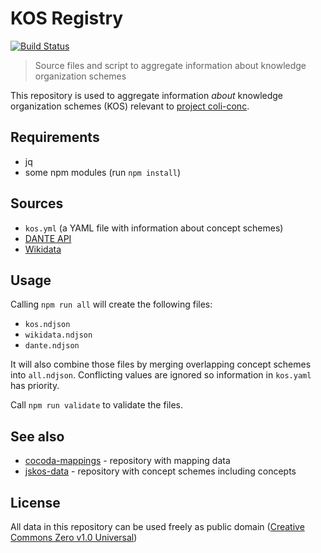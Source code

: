 # KOS Registry

[![Build Status](https://travis-ci.org/gbv/kos-registry.svg?branch=master)](https://travis-ci.org/gbv/kos-registry)

> Source files and script to aggregate information about knowledge organization schemes

This repository is used to aggregate information *about* knowledge organization schemes (KOS) relevant to [project coli-conc](https://coli-conc.gbv.de/).

## Requirements

* jq
* some npm modules (run `npm install`)

## Sources

* `kos.yml` (a YAML file with information about concept schemes)
* [DANTE API](https://api.dante.gbv.de/)
* [Wikidata](https://www.wikidata.org/)

## Usage

Calling `npm run all` will create the following files:

* `kos.ndjson`
* `wikidata.ndjson`
* `dante.ndjson`

It will also combine those files by merging overlapping concept schemes into
`all.ndjson`. Conflicting values are ignored so information in `kos.yaml` has
priority.

Call `npm run validate` to validate the files.

## See also

* [cocoda-mappings](https://github.com/gbv/cocoda-mappings/) - repository with mapping data
* [jskos-data](https://github.com/gbv/jskos-data/) - repository with concept schemes including concepts

## License

All data in this repository can be used freely as public domain ([Creative
Commons Zero v1.0 Universal](https://creativecommons.org/publicdomain/zero/1.0/))
